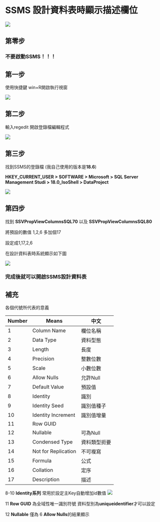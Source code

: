 # SSMS 設計資料表時顯示描述欄位
![](https://i.imgur.com/JyR2ENf.png)

## 第零步

### 不要啟動SSMS！！！

## 第一步

使用快捷鍵 win+R開啟執行視窗

![](https://i.imgur.com/mxKufg8.png)

## 第二步

輸入regedit 開啟登錄檔編輯程式

![](https://i.imgur.com/uvG7WWI.png)

## 第三步

找到SSMS的登錄檔 (我自己使用的版本是**18.6**)

**HKEY_CURRENT_USER > SOFTWARE > Microsoft > SQL Server Management Studi >    18.0_IsoShell > DataProject**


![](https://i.imgur.com/sRnvSUK.png)

## 第四步

找到 **SSVPropViewColumnsSQL70** 以及 **SSVPropViewColumnsSQL80**

將預設的數值 1,2,6 多加個17 

設定成1,17,2,6

在設計資料表時系統顯示如下圖

![](https://i.imgur.com/w8hQWvc.png)

### 完成後就可以開啟SSMS設計資料表

## 補充
各個代號所代表的意義

| Number | Means | 中文 |
|--------|--------|--------|
| 1  | Column Name | 欄位名稱 |
| 2  | Data Type | 資料型態 |
| 3  | Length | 長度 |
| 4  | Precision | 整數位數 |
| 5  | Scale | 小數位數 |
| 6  | Allow Nulls | 允許Null|
| 7  | Default Value | 預設值 |
| 8  | Identity |識別|
| 9  | Identity Seed |識別值種子|
| 10 | Identity Increment |識別值增量|
| 11 | Row GUID |  |
| 12 | Nullable | 可為Null |
| 13 | Condensed Type | 資料類型扼要 |
| 14 | Not for Replication | 不可複寫 |
| 15 | Formula | 公式 |
| 16 | Collation | 定序 |
| 17 | Description | 描述 |


8-10 **Identity系列** 常用於設定主Key自動增加id數值
![](https://i.imgur.com/5oPFwgX.png)

11 **Row GUID** 為全域性唯一識別符號 
資料型別為**uniqueidentifier**才可以設定

12 **Nullable** 僅為 6 **Allow Nulls**的結果顯示
